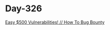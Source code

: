 # Day-326

[Easy $500 Vulnerabilities! // How To Bug Bounty](https://www.youtube.com/watch?v=HWT_l-LpLF0)
